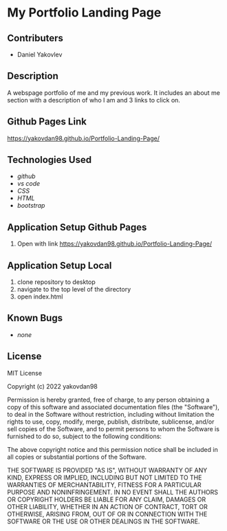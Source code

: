 # My Portfolio Landing Page

## Contributers
* Daniel Yakovlev

## Description
A webspage portfolio of me and my previous work. It includes an about me section with
a description of who I am and 3 links to click on.

## Github Pages Link
<https://yakovdan98.github.io/Portfolio-Landing-Page/>

## Technologies Used

* _github_
* _vs code_
* _CSS_
* _HTML_
* _bootstrap_

## Application Setup Github Pages
1. Open with link <https://yakovdan98.github.io/Portfolio-Landing-Page/>

## Application Setup Local
1. clone repository to desktop
2. navigate to the top level of the directory
3. open index.html


## Known Bugs

* _none_

## License

MIT License

Copyright (c) 2022 yakovdan98

Permission is hereby granted, free of charge, to any person obtaining a copy
of this software and associated documentation files (the "Software"), to deal
in the Software without restriction, including without limitation the rights
to use, copy, modify, merge, publish, distribute, sublicense, and/or sell
copies of the Software, and to permit persons to whom the Software is
furnished to do so, subject to the following conditions:

The above copyright notice and this permission notice shall be included in all
copies or substantial portions of the Software.

THE SOFTWARE IS PROVIDED "AS IS", WITHOUT WARRANTY OF ANY KIND, EXPRESS OR
IMPLIED, INCLUDING BUT NOT LIMITED TO THE WARRANTIES OF MERCHANTABILITY,
FITNESS FOR A PARTICULAR PURPOSE AND NONINFRINGEMENT. IN NO EVENT SHALL THE
AUTHORS OR COPYRIGHT HOLDERS BE LIABLE FOR ANY CLAIM, DAMAGES OR OTHER
LIABILITY, WHETHER IN AN ACTION OF CONTRACT, TORT OR OTHERWISE, ARISING FROM,
OUT OF OR IN CONNECTION WITH THE SOFTWARE OR THE USE OR OTHER DEALINGS IN THE
SOFTWARE.